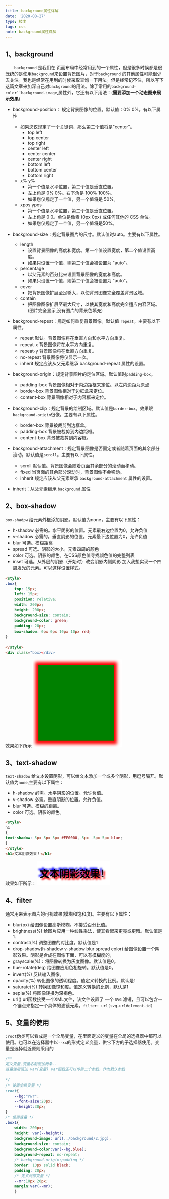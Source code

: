 ```yaml
---
title: background属性详解
date: '2020-08-27'
type: 技术
tags: css
note: background属性详解
---
```

## 1、background
&#8195;&#8195;`background` 是我们在 页面布局中经常用到的一个属性，但是很多时候都是很笼统的是使用`background`来设置背景图片，对于`background` 的其他属性可能很少去关注。我也是经常在用到的时候采取查询一下用法。但是经常记不住，所以写下这篇文章来加深自己对`background`的用法。除了常用的`background-color``background-image`,属性外，它还有以下用法：(**需要添加一个动态图来展示效果**)
+ background-position：	规定背景图像的位置。默认值：0% 0%。有以下属性
    + 如果您仅规定了一个关键词，那么第二个值将是"center"。
        + top left   
        + top center
        + top right
        + center left
        + center center
        + center right
        + bottom left
        + bottom center
        + bottom right
    + x% y%
        + 第一个值是水平位置，第二个值是垂直位置。
        + 左上角是 0% 0%。右下角是 100% 100%。
        + 如果您仅规定了一个值，另一个值将是 50%。
    + xpos ypos
        + 第一个值是水平位置，第二个值是垂直位置。
        + 左上角是 0 0。单位是像素 (0px 0px) 或任何其他的 CSS 单位。
        + 如果您仅规定了一个值，另一个值将是50%。
+ background-size：规定背景图片的尺寸。默认值时auto。主要有以下属性。
    + length
        + 设置背景图像的高度和宽度。第一个值设置宽度，第二个值设置高度。
        + 如果只设置一个值，则第二个值会被设置为 "auto"。
    + percentage
        + 以父元素的百分比来设置背景图像的宽度和高度。
        + 如果只设置一个值，则第二个值会被设置为 "auto"。
    + cover
        + 把背景图像扩展至足够大，以使背景图像完全覆盖背景区域。
    + contain
        + 把图像图像扩展至最大尺寸，以使其宽度和高度完全适应内容区域。(图片完全显示,没有图片的背景色填充)
+ background-repeat：规定如何重复背景图像。默认值 `repeat`。主要有以下属性。
    + repeat	默认。背景图像将在垂直方向和水平方向重复。
    + repeat-x	背景图像将在水平方向重复。
    + repeat-y	背景图像将在垂直方向重复。
    + no-repeat	背景图像将仅显示一次。
    + inherit	规定应该从父元素继承 background-repeat 属性的设置。
+ background-origin：规定背景图片的定位区域。默认值时`padding-box`。
    + padding-box	背景图像相对于内边距框来定位。以左内边距为原点	
    + border-box	背景图像相对于边框盒来定位。	
    + content-box	背景图像相对于内容框来定位。

+ background-clip：规定背景的绘制区域。默认值是`border-box`。效果跟`background-origin`很像。主要有以下属性。
    + border-box	背景被裁剪到边框盒。
    + padding-box	背景被裁剪到内边距框。
    + content-box	背景被裁剪到内容框。

+ background-attachment：规定背景图像是否固定或者随着页面的其余部分滚动。默认值是`scroll`。主要有以下属性。
    + scroll	默认值。背景图像会随着页面其余部分的滚动而移动。
    + fixed	当页面的其余部分滚动时，背景图像不会移动。
    + inherit	规定应该从父元素继承   `background-attachment` 属性的设置。

+ inherit：从父元素继承 `background` 属性

## 2、box-shadow
`box-shadpw` 给元素外框添加阴影。默认值为none，主要有以下属性：
+ h-shadow	必需的。水平阴影的位置。元素最右边位置为0，允许负值
+ v-shadow	必需的。垂直阴影的位置。元素最下边位置为0，允许负值
+ blur	可选。模糊距离
+ spread	可选。阴影的大小。元素四周的颜色
+ color	可选。阴影的颜色。在CSS颜色值寻找颜色值的完整列表
+ inset	可选。从外层的阴影（开始时）改变阴影内侧阴影
加入我想实现一个四周发光的元素。可以这样设置样式。
```html
<style>
.box{
    top: 15px;
    left: 15px;
    position: relative;
    width: 200px;
    height: 200px;
    background-size: contain;
    background-color: green;
    padding: 20px;
    box-shadow: 0px 0px 10px 10px red;
}
    
</style>
<div class="box></div>
```
效果如下所示
<img src="../../images/css/box-shadow.png" alt="暂无图片">

## 3、text-shadow
`text-shadow` 给文本设置阴影，可以给文本添加一个或多个阴影，用逗号隔开。默认值为`none`,主要有以下属性：
+ h-shadow	必需。水平阴影的位置。允许负值。	
+ v-shadow	必需。垂直阴影的位置。允许负值。
+ blur	可选。模糊的距离。
+ color	可选。阴影的颜色。
```html
<style>
h1
{
text-shadow: 5px 5px 5px #FF0000,-5px -5px 5px blue;
}
</style>
<h1>文本阴影效果！</h1>
```
效果如下所示：
<img src="../../images/css/text-shadow.png" alt="暂无图片"/>

## 4、filter
通常用来表示图片的可视效果(模糊和饱和度)。主要有以下属性：
+ blur(px) 给图像设置高斯模糊。不接受百分比值。
+ brightness(%) 给图片应用一种线性乘法，使其看起来更亮或更暗。默认值是1.
+ contrast(%) 调整图像的对比度。默认值是1
+ drop-shadow(h-shadow v-shadow blur spread color) 给图像设置一个阴影效果。阴影是合成在图像下面，可以有模糊度的，
+ grayscale(%)：将图像转换为灰度图像。默认值是0。
+ hue-rotate(deg) 给图像应用色相旋转。默认值是0。
+ invert(%) 反转输入图像。
+ opacity(%) 转化图像的透明程度。值定义转换的比例。默认是1
+ saturate(%) 转换图像饱和度。值定义转换的比例，默认是1
+ sepia(%) 将图像转换为深褐色。
+ url()  url函数接受一个XML文件，该文件设置了 一个 `SVG` 滤镜，且可以包含一个锚点来指定一个具体的滤镜元素。`filter: url(svg-url#element-id) `

## 5、变量的使用
`:root`伪类可以看成是一个全局变量，在里面定义的变量在全局的选择器中都可以使用。也可以在选择器中以`--xx`的形式定义变量，供它下方的子选择器使用。变量是选择就近原则采用的
```css
/**
定义变量,变量名前面加两条--
变量使用语法 var(变量) var函数还可以传第二个参数，作为默认参数

*/
/* 设置全局变量 */
:root{
    --bg:"rwr";
    --font-size:20px;
    --height:30px;
}
/* 使用变量 */
.box1{
    width: 200px;
    height: var(--height);
    background-image: url(../background/2.jpg);
    background-size: contain;
    background-color:var(--bg,blue);
    background-repeat: no-repeat;
    /* background-origin:padding */
    border: 10px solid black;
    padding: 20px;
    /* 定义局部变量 */
    --mr:10px 20px;
    margin:var(--mr);
    }
```
